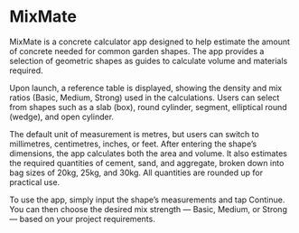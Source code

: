 # MixMate
MixMate is a concrete calculator app designed to help estimate the amount of concrete needed for common garden shapes. The app provides a selection of geometric shapes as guides to calculate volume and materials required.

Upon launch, a reference table is displayed, showing the density and mix ratios (Basic, Medium, Strong) used in the calculations. Users can select from shapes such as a slab (box), round cylinder, segment, elliptical round (wedge), and open cylinder.

The default unit of measurement is metres, but users can switch to millimetres, centimetres, inches, or feet. After entering the shape’s dimensions, the app calculates both the area and volume. It also estimates the required quantities of cement, sand, and aggregate, broken down into bag sizes of 20kg, 25kg, and 30kg. All quantities are rounded up for practical use.

To use the app, simply input the shape’s measurements and tap Continue. You can then choose the desired mix strength — Basic, Medium, or Strong — based on your project requirements.
